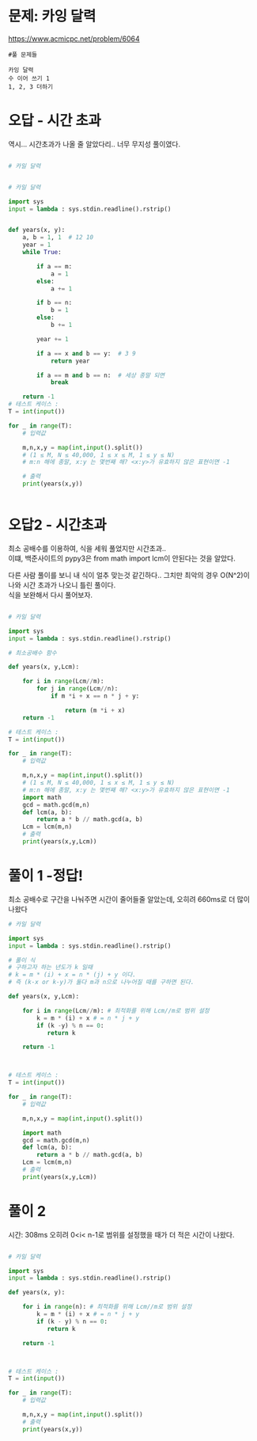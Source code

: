 # 문제: 카잉 달력
https://www.acmicpc.net/problem/6064

```
#풀 문제들

카잉 달력
수 이어 쓰기 1
1, 2, 3 더하기
```


# 오답 - 시간 초과

역시... 시간초과가 나올 줄 알았다리.. 너무 무지성 풀이였다.

``` python

# 카일 달력


# 카일 달력

import sys
input = lambda : sys.stdin.readline().rstrip()


def years(x, y):
    a, b = 1, 1  # 12 10
    year = 1
    while True:

        if a == m:
            a = 1
        else:
            a += 1

        if b == n:
            b = 1
        else:
            b += 1

        year += 1

        if a == x and b == y:  # 3 9
            return year

        if a == m and b == n:  # 세상 종말 되면
            break

    return -1
# 테스트 케이스 :
T = int(input())

for _ in range(T):
    # 입력값

    m,n,x,y = map(int,input().split())
    # (1 ≤ M, N ≤ 40,000, 1 ≤ x ≤ M, 1 ≤ y ≤ N)
    # m:n 해에 종말, x:y 는 몇번째 해? <x:y>가 유효하지 않은 표현이면 -1

    # 출력
    print(years(x,y))



```
# 오답2 - 시간초과

최소 공배수를 이용하여, 식을 세워 풀었지만 시간초과..  
이떄, 백준사이트의 pypy3은 from math import lcm이 안된다는 것을 알았다.   

다른 사람 풀이를 보니 내 식이 얼추 맞는것 같긴하다..
그치만 최악의 경우 O(N^2)이 나와 시간 초과가 나오니 틀린 풀이다.  
식을 보완해서 다시 풀어보자.
``` python

# 카일 달력

import sys
input = lambda : sys.stdin.readline().rstrip()

# 최소공배수 함수

def years(x, y,Lcm):

    for i in range(Lcm//m):
        for j in range(Lcm//n):
            if m *i + x == n * j + y:

                return (m *i + x)
    return -1

# 테스트 케이스 :
T = int(input())

for _ in range(T):
    # 입력값

    m,n,x,y = map(int,input().split())
    # (1 ≤ M, N ≤ 40,000, 1 ≤ x ≤ M, 1 ≤ y ≤ N)
    # m:n 해에 종말, x:y 는 몇번째 해? <x:y>가 유효하지 않은 표현이면 -1
    import math
    gcd = math.gcd(m,n)
    def lcm(a, b):
        return a * b // math.gcd(a, b)
    Lcm = lcm(m,n)
    # 출력
    print(years(x,y,Lcm))


```

# 풀이 1 -정답!

최소 공배수로 구간을 나눠주면 시간이 줄어들줄 알았는데, 오히려 660ms로 더 많이 나왔다
``` python
# 카일 달력

import sys
input = lambda : sys.stdin.readline().rstrip()

# 풀이 식
# 구하고자 하는 년도가 k 일때
# k = m * (i) + x = n * (j) + y 이다.
# 즉 (k-x or k-y)가 둘다 m과 n으로 나누어질 때를 구하면 된다.

def years(x, y,Lcm):

    for i in range(Lcm//m): # 최적화를 위해 Lcm//m로 범위 설정
        k = m * (i) + x # = n * j + y
        if (k -y) % n == 0:
           return k

    return -1



# 테스트 케이스 :
T = int(input())

for _ in range(T):
    # 입력값

    m,n,x,y = map(int,input().split())

    import math
    gcd = math.gcd(m,n)
    def lcm(a, b):
        return a * b // math.gcd(a, b)
    Lcm = lcm(m,n)
    # 출력
    print(years(x,y,Lcm))


```
# 풀이 2
시간: 308ms
오히려 0<i< n-1로 범위를 설정했을 때가 더 적은 시간이 나왔다.
``` python

# 카일 달력

import sys
input = lambda : sys.stdin.readline().rstrip()

def years(x, y):

    for i in range(n): # 최적화를 위해 Lcm//m로 범위 설정
        k = m * (i) + x # = n * j + y
        if (k - y) % n == 0:
           return k

    return -1



# 테스트 케이스 :
T = int(input())

for _ in range(T):
    # 입력값

    m,n,x,y = map(int,input().split())
    # 출력
    print(years(x,y))



```

